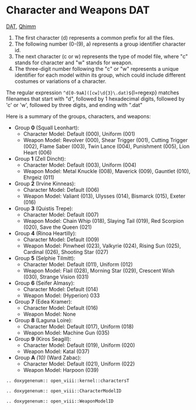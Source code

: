 Character and Weapons DAT
======
[DAT](https://wiki.ffrtt.ru/index.php/FF8/FileFormat_DAT),
[Qhimm](https://forums.qhimm.com/index.php?topic=11137.msg154834)

1) The first character (d) represents a common prefix for all the files.
1) The following number (0-(9), a) represents a group identifier character id.
1) The next character (c or w) represents the type of model file, where "c" stands for character and "w" stands for
   weapon.
1) The three-digit number following the "c" or "w" represents a unique identifier for each model within its group, which
   could include different costumes or variations of a character.

The regular expression `^d[0-9aA]([cw]\d{3}\.dat)$`{l=regexp} matches filenames that start with "d", followed by 1
hexadecimal digits, followed by 'c' or 'w', followed by three digits, and
ending with ".dat"

Here is a summary of the groups, characters, and weapons:

* Group __0__ (Squall Leonhart):
    * Character Model: Default (000), Uniform (001)
    * Weapon Model: Revolver (000), Shear Trigger (001), Cutting Trigger (002), Flame Saber (003), Twin Lance (004),
      Punishment (005), Lion Heart (006)
* Group __1__ (Zell Dincht):
    * Character Model: Default (003), Uniform (004)
    * Weapon Model: Metal Knuckle (008), Maverick (009), Gauntlet (010), Ehrgeiz (011)
* Group __2__ (Irvine Kinneas):
    * Character Model: Default (006)
    * Weapon Model: Valiant (013), Ulysses (014), Bismarck (015), Exeter (016)
* Group __3__ (Quistis Trepe):
    * Character Model: Default (007)
    * Weapon Model: Chain Whip (018), Slaying Tail (019), Red Scorpion (020), Save the Queen (021)
* Group __4__ (Rinoa Heartilly):
    * Character Model: Default (009)
    * Weapon Model: Pinwheel (023), Valkyrie (024), Rising Sun (025), Cardinal (026), Shooting Star (027)
* Group __5__ (Selphie Tilmitt):
    * Character Model: Default (011), Uniform (012)
    * Weapon Model: Flail (028), Morning Star (029), Crescent Wish (030), Strange Vision (031)
* Group __6__ (Seifer Almasy):
    * Character Model: Default (014)
    * Weapon Model: (Hyperion) 033
* Group __7__ (Edea Kramer):
    * Character Model: Default (016)
    * Weapon Model: None
* Group __8__ (Laguna Loire):
    * Character Model: Default (017), Uniform (018)
    * Weapon Model: Machine Gun (035)
* Group __9__ (Kiros Seagill):
    * Character Model: Default (019), Uniform (020)
    * Weapon Model: Katal (037)
* Group __A__ _(10)_ (Ward Zabac):
    * Character Model: Default (021), Uniform (022)
    * Weapon Model: Harpoon (039)

```{eval-rst}
.. doxygenenum:: open_viii::kernel::charactersT
```

```{eval-rst}
.. doxygenenum:: open_viii::CharacterModelID
```

```{eval-rst}
.. doxygenenum:: open_viii::WeaponModelID
```